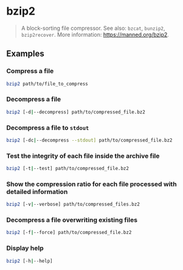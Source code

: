 # bzip2

> A block-sorting file compressor. See also: `bzcat`, `bunzip2`, `bzip2recover`. More information: <https://manned.org/bzip2>.

## Examples

### Compress a file

```bash
bzip2 path/to/file_to_compress
```

### Decompress a file

```bash
bzip2 [-d|--decompress] path/to/compressed_file.bz2
```

### Decompress a file to `stdout`

```bash
bzip2 [-dc|--decompress --stdout] path/to/compressed_file.bz2
```

### Test the integrity of each file inside the archive file

```bash
bzip2 [-t|--test] path/to/compressed_file.bz2
```

### Show the compression ratio for each file processed with detailed information

```bash
bzip2 [-v|--verbose] path/to/compressed_files.bz2
```

### Decompress a file overwriting existing files

```bash
bzip2 [-f|--force] path/to/compressed_file.bz2
```

### Display help

```bash
bzip2 [-h|--help]
```
